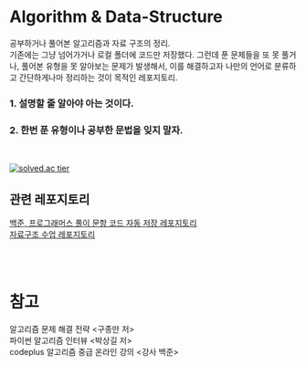 Algorithm & Data-Structure
======
공부하거나 풀어본 알고리즘과 자료 구조의 정리.   
기존에는 그냥 넘어가거나 로컬 폴더에 코드만 저장했다. 
그런데 푼 문제들을 또 못 풀거나, 풀어본 유형을 못 알아보는 문제가 발생해서,
이를 해결하고자 나만의 언어로 분류하고 간단하게나마 정리하는 것이 목적인 레포지토리.
<br/>

### 1. 설명할 줄 알아야 아는 것이다.
### 2. 한번 푼 유형이나 공부한 문법을 잊지 말자.

<br>

[![solved.ac tier](http://mazassumnida.wtf/api/v2/generate_badge?boj=dfghcvb11)](https://solved.ac/profile/dfghcvb11)    

## 관련 레포지토리

[백준, 프로그래머스 풀이 문항 코드 자동 저장 레포지토리](https://github.com/binary-ho/BaekjoonRecord) <br>
[자료구조 수업 레포지토리](https://github.com/binary-ho/TIL-public/tree/main/Data%20Structure)

<br/><br/>

참고
===
알고리즘 문제 해결 전략 <구종만 저>   
파이썬 알고리즘 인터뷰 <박상길 저>    
codeplus 알고리즘 중급 온라인 강의 <강사 백준>
